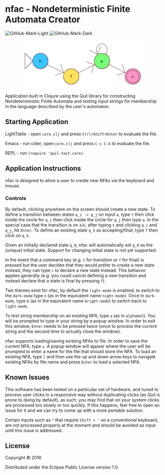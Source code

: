 # nfac - Nondeterministic Finite Automata Creator
![GitHub-Mark-Light](https://github.com/E-A-Griffin/nfac/blob/master/NFA-Logo.png#gh-light-mode-only)
![GitHub-Mark-Dark](https://github.com/E-A-Griffin/nfac/blob/master/nfac-logo-dark.png#gh-dark-mode-only)
<p align="center">
  <img width="389" height="155" src="https://github.com/E-A-Griffin/DFAC/blob/master/NFA-Logo.png">
</p>
Application built in Clojure using the Quil library for constructing Nondeterministic Finite Automata and testing input strings for membership in the language described by the user's automaton.

## Starting Application

LightTable - open `core.clj` and press `Ctrl+Shift+Enter` to evaluate the file.

Emacs - run cider, open `core.clj` and press `C-c C-k` to evaluate the file.

REPL - run `(require 'quil-test.core)`.

## Application Instructions

nfac is designed to allow a user to create new NFAs via the keyboard and mouse. 

### Controls

By default, clicking anywhere on the screen should create a new state. To define a transition between states `q_i -> q_j` on input `a`, type `t` then click inside the circle for `q_i` then click inside the circle for `q_j` then type `a`. In the special case that the transition is on `λ`/`ϵ`, after typing `t` and clicking `q_i` and `q_j`, hit `Enter`. To define an existing state `q_k` as accepting/final, type `f` then click on `q_k`.

Given an initially declared state `q_0`, nfac will automatically set `q_0` as the (unique) initial state. Support for changing initial state is not yet supported.

In the event that a command key (e.g. `t` for transition or `f` for final) is pressed but the user decides that they would prefer to create a new state instead, they can type `c` to declare a new state instead. This behavior applies generally (e.g. you could cancel defining a new transition and instead declare that a state is final by pressing `f`).

Two themes exist for nfac, by default the `light-mode` is enabled, to switch to the `dark-mode` type `n` (as in the equivalent name `night-mode`). Once in `dark-mode`, type `b` (as in the equivalent name `bright-mode`) to switch back to `light-mode`.

To test string membership on an existing NFA, type `a` (as in `alphabet`). You will be prompted to type in your string by a popup window. In order to exit this window, `Enter` needs to be pressed twice (once to process the current string and the second time to actually close the window).

nfac supports loading/saving existing NFAs to file. In order to save the current NFA, type `s`. A popup window will appear where the user will be prompted to enter a name for the file that should store the NFA. To load an existing NFA, type `l` and then use the up and down arrow keys to navigate existing NFAs by file name and press `Enter` to load a selected NFA.

## Known Issues

This software has been tested on a particular set of hardware, and tuned to process user clicks in a responsive way without duplicating clicks (as Quil is prone to doing by default), as such, you may find that on your system clicks are processed too slowly or too quickly. If this happens, feel free to open an issue for it and we can try to come up with a more portable solution.

Certain inputs such as `"` that require `Shift + '` on a conventional keyboard, are not processed properly at the moment and should be avoided as input until this issue is addressed.

## License

Copyright © 2016

Distributed under the Eclipse Public License version 1.0.

